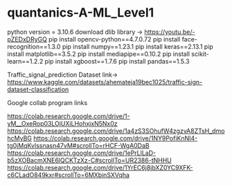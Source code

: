 # quantanics-A-ML_Level1


python version = 3.10.6
download dlib library -> https://youtu.be/-pZEDxDRyGQ
pip install opencv-python==4.7.0.72
pip install face-recognition==1.3.0
pip install numpy==1.23.1
pip install keras==2.13.1
pip install matplotlib==3.5.2
pip install mediapipe==0.10.2
pip install scikit-learn==1.2.2
pip install xgboost==1.7.6
pip install pandas==1.5.3

Traffic_signal_prediction Dataset link-> https://www.kaggle.com/datasets/ahemateja19bec1025/traffic-sign-dataset-classification

Google collab program links

https://colab.research.google.com/drive/1-yM__OxeRop03LOjUXiLHohxjxN5Nx0z
https://colab.research.google.com/drive/1a4zS3SOhufW4zgzvA8ZTsH_dmohcMyBG
https://colab.research.google.com/drive/1NY9PofiKnNI4-tg0jMqKvlssnasn47vM#scrollTo=rHCF-WgA0DaB
https://colab.research.google.com/drive/1ePrLlLaD-b5zXOBacmXNE6lQCKTzXz-C#scrollTo=UR2386-tNHHU
https://colab.research.google.com/drive/1YrEC6j8jbXZ0YC9XFK-c6CLadO849kxr#scrollTo=6MXbinSXVqha







